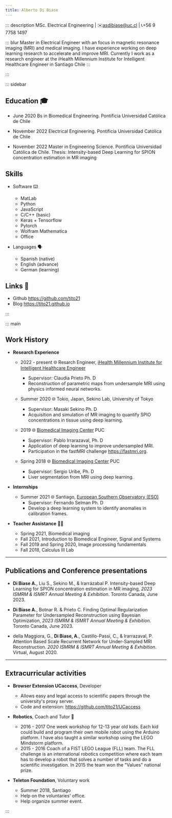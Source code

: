 ```yaml
---
title: Alberto Di Biase
---
```


::: description
MSc. Electrical Engineering | ✉️<asdibiase@uc.cl> | 📞️+56 9 7758 1497

::: blur
Master in Electrical Engineer with an focus in magnetic resonance
imaging (MRI) and medical imaging. I have experience working on deep learning
research to accelerate and improve MRI. Currently I work as a research engineer
at the iHealth Millennium Institute for Intelligent Healthcare Engineer in
Santiago Chile
:::

:::

::: sidebar
## Education 🎓️

- June 2020 Bs in Biomedical Engineering. Pontificia Universidad Católica de
Chile

- November 2022 Electrical Engineering. Pontificia Universidad Católica de Chile

- November 2022 Master in Engineering Science. Pontificia Universidad Católica
de Chile. Thesis: Intensity-based Deep Learning for SPION concentration
estimation in MR imaging

## Skills

- Software ⌨️
   + MatLab
   + Python
   + JavaScript
   + C/C++ (basic)
   + Keras + Tensorflow
   + Pytorch
   + Wolfram Mathematica
   + Office

- Languages 🗣️
   + Spanish (native)
   + English (advance)
   + German (learning)

## Links 🔗️
- Github <https://github.com/tito21>
- Blog <https://tito21.github.io>

:::

::: main
## Work History

- **Research Experience**
   + 2022 - present 🌐️ Resarch Engineer, [iHealth Millennium Institute for
   Intelligent Healthcare Engineer](http://i-health.cl/)
        + Supervisor: Claudia Prieto Ph. D
        + Reconstruction of parametric maps from undersample MRI using physics
        informed neural networks.

   + Summer 2020 🌐️ Tokio, Japan, Sekino Lab, University of Tokyo
        + Supervisor: Masaki Sekino Ph. D
        + Acquisition and simulation of MR imaging to quantify SPIO
        concentrations in tissue using deep learning.

   + 2019 🌐️ [Biomedical Imaging Center](https://centroimagenesbiomedicas.uc.cl)
   PUC
        + Supervisor: Pablo Irrarazaval, Ph. D
        + Application of deep learning to improve undersampled MRI.
        + Participation in the fastMRI challenge <https://fastmri.org>.

   + Spring 2018 🌐️ [Biomedical Imaging Center](
   https://centroimagenesbiomedicas.uc.cl) PUC
        + Supervisor: Sergio Uribe, Ph. D
        + Liver segmentation from MRI using deep learning.

- **Internships**
   + Summer 2021 🌐️ Santiago, [European Southern Observatory (ESO)](
   https://www.eso.org)
        + Supervisor: Fernando Selman Ph. D
        + Develop a deep learning system to identify anomalies in calibration
        frames.

- **Teacher Assistance** 👨‍🏫️
   + Spring 2021, Biomedical imaging
   + Fall 2021, Introduction to Biomedical Engineer, Signal and Systems
   + Fall 2019 and Spring 2020, Image processing fundamentals
   + Fall 2018, Calculus III Lab

---

## Publications and Conference presentations

- **Di Biase A.**, Liu S., Sekino M., & Irarrázabal P. Intensity-based Deep
Learning for SPION concentration estimation in MR imaging, *2023 ISMRM & ISMRT
Annual Meeting & Exhibition*. Toronto Canada, June 2023.

- **Di Biase A.**, Botnar R. & Prieto C. Finding Optimal Regularization
Parameter for Undersampled Reconstruction using Bayesian Optimization, *2023
ISMRM & ISMRT Annual Meeting & Exhibition*. Toronto Canada, June 2023.

- della Maggiora, G., **Di Biase, A.**, Castillo-Passi, C., & Irarrazaval, P.
Attention Based Scale Recurrent Network for Under-Sampled MRI Reconstruction.
*2020 ISMRM & ISMRT Annual Meeting & Exhibition*. Virtual, August 2020.

---

## Extracurricular activities

- **Browser Extension UCaccess**, Developer
   + Allows easy and legal access to scientific papers through the
     university's proxy server.
   + Code and extension: <https://github.com/tito21/UCaccess>

- **Robotics**, Coach and Tutor 🤖️
   + 2016 - 2017 One week workshop for 12-13 year old kids. Each kid could
   build and program their own mobile robot using the Arduino platform. I have
   also taught a similar workshop using the LEGO Mindstorm platform.
  + 2015 - 2016 Coach of a FIST LEGO League (FLL) team. The FLL challenge is
  an international robotics competition where each team has to develop a
  robot that solves a number of tasks and do a scientific investigation. In
  2015 the team won the "Values" national prize.

- **Teleton Foundation**, Voluntary work
   + Summer 2018, Santiago
   +  Help on the voluntaries' office.
   + Help organize summer event.

:::
